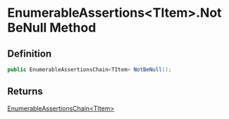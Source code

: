 # EnumerableAssertions&lt;TItem&gt;.NotBeNull Method
## Definition

```c#
public EnumerableAssertionsChain<TItem> NotBeNull();
```

## Returns

[EnumerableAssertionsChain&lt;TItem&gt;](MrKWatkins.Assertions.Assertions.EnumerableAssertionsChain-1.md)
